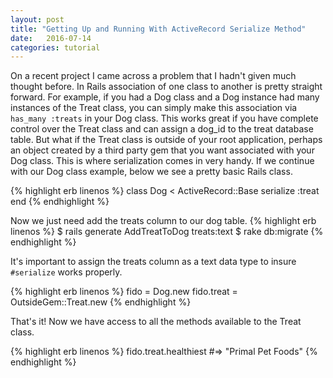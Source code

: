 ```yaml
---
layout: post
title: "Getting Up and Running With ActiveRecord Serialize Method"
date:   2016-07-14
categories: tutorial
---
```


On a recent project I came across a problem that I hadn't given much thought before. In Rails association of one class to another is pretty straight forward. For example, if you had a Dog class and a Dog instance had many instances of the Treat class, you can simply make this association via `has_many :treats` in your Dog class. This works great if you have complete control over the Treat class and can assign a dog_id to the treat database table. But what if the Treat class is outside of your root application, perhaps an object created by a third party gem that you want associated with your Dog class. This is where serialization comes in very handy. If we continue with our Dog class example, below we see a pretty basic Rails class.

{% highlight erb linenos %}
class Dog < ActiveRecord::Base
  serialize :treat
end
{% endhighlight %}

Now we just need add the treats column to our dog table.
{% highlight erb linenos %}
$ rails generate AddTreatToDog treats:text
$ rake db:migrate
{% endhighlight %}

It's important to assign the treats column as a text data type to insure `#serialize` works properly.

{% highlight erb linenos %}
fido = Dog.new
fido.treat = OutsideGem::Treat.new
{% endhighlight %}

That's it! Now we have access to all the methods available to the Treat class.

{% highlight erb linenos %}
fido.treat.healthiest #=> "Primal Pet Foods"
{% endhighlight %}

